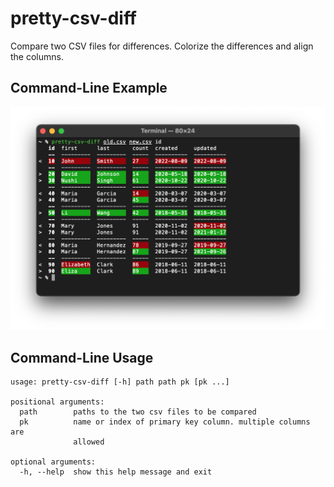 # pretty-csv-diff

Compare two CSV files for differences. Colorize the differences and align the columns.

## Command-Line Example

![](screenshot.png)

## Command-Line Usage

```
usage: pretty-csv-diff [-h] path path pk [pk ...]

positional arguments:
  path        paths to the two csv files to be compared
  pk          name or index of primary key column. multiple columns are
              allowed

optional arguments:
  -h, --help  show this help message and exit
```

